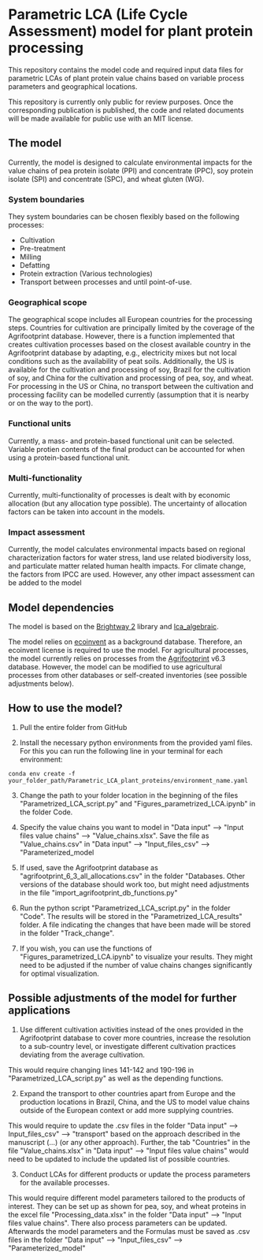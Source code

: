 # Parametric LCA (Life Cycle Assessment) model for plant protein processing

This repository contains the model code and required input data files for parametric LCAs of plant protein value chains based on variable process parameters and geographical locations.

This repository is currently only public for review purposes. Once the corresponding publication is published, the code and related documents will be made available for public use with an MIT license.

## The model

Currently, the model is designed to calculate environmental impacts for the value chains of pea protein isolate (PPI) and concentrate (PPC), soy protein isolate (SPI) and concentrate (SPC), and wheat gluten (WG).

### System boundaries

They system boundaries can be chosen flexibly based on the following processes:
- Cultivation
- Pre-treatment
- Milling
- Defatting
- Protein extraction (Various technologies)
- Transport between processes and until point-of-use.

### Geographical scope

The geographical scope includes all European countries for the processing steps. Countries for cultivation are principally limited by the coverage of the Agrifootprint database. However, there is a function implemented that creates cultivation processes based on the closest available country in the Agrifootprint database by adapting, e.g., electricity mixes but not local conditions such as the availability of peat soils. Additionally, the US is available for the cultivation and processing of soy, Brazil for the cultivation of soy, and China for the cultivation and processing of pea, soy, and wheat. For processing in the US or China, no transport between the cultivation and processing facility can be modelled currently (assumption that it is nearby or on the way to the port).

### Functional units

Currently, a mass- and protein-based functional unit can be selected. Variable protien contents of the final product can be accounted for when using a protein-based functional unit.

### Multi-functionality

Currently, multi-functionality of processes is dealt with by economic allocation (but any allocation type possible). The uncertainty of allocation factors can be taken into account in the models.

### Impact assessment

Currently, the model calculates environmental impacts based on regional characterization factors for water stress, land use related biodiversity loss, and particulate matter related human health impacts. For climate change, the factors from IPCC are used. However, any other impact assessment can be added to the model

## Model dependencies

The model is based on the [Brightway 2](https://github.com/brightway-lca/brightway2) library and [lca_algebraic](https://github.com/oie-mines-paristech/lca_algebraic/).

The model relies on [ecoinvent](https://ecoinvent.org/) as a background database. Therefore, an ecoinvent license is required to use the model. For agricultural processes, the model currently relies on processes from the [Agrifootprint](https://blonksustainability.nl/agri-footprint) v6.3 database. However, the model can be modified to use agricultural processes from other databases or self-created inventories (see possible adjustments below).

## How to use the model?

1. Pull the entire folder from GitHub

2. Install the necessary python environments from the provided yaml files. For this you can run the following line in your terminal for each environment:

`conda env create -f your_folder_path/Parametric_LCA_plant_proteins/environment_name.yaml`

3. Change the path to your folder location in the beginning of the files "Parametrized_LCA_script.py" and "Figures_parametrized_LCA.ipynb" in the folder Code.

4. Specify the value chains you want to model in "Data input" --> "Input files value chains" --> "Value_chains.xlsx". Save the file as "Value_chains.csv" in "Data input" --> "Input_files_csv" --> "Parameterized_model

5. If used, save the Agrifootprint database as "agrifootprint_6_3_all_allocations.csv" in the folder "Databases. Other versions of the database should work too, but might need adjustments in the file "import_agrifootprint_db_functions.py"

6. Run the python script "Parametrized_LCA_script.py" in the folder "Code". The results will be stored in the "Parametrized_LCA_results" folder. A file indicating the changes that have been made will be stored in the folder "Track_change".

7. If you wish, you can use the functions of "Figures_parametrized_LCA.ipynb" to visualize your results. They might need to be adjusted if the number of value chains changes significantly for optimal visualization.

## Possible adjustments of the model for further applications

1. Use different cultivation activities instead of the ones provided in the Agrifootprint database to cover more countries, increase the resolution to a sub-country level, or investigate different cultivation practices deviating from the average cultivation.

This would require changing lines 141-142 and 190-196 in "Parametrized_LCA_script.py" as well as the depending functions.

2. Expand the transport to other countries apart from Europe and the production locations in Brazil, China, and the US to model value chains outside of the European context or add more supplying countries.

This would require to update the .csv files in the folder "Data input" --> Input_files_csv" --> "transport" based on the approach described in the manuscript (...) (or any other approach). Further, the tab "Countries" in the file "Value_chains.xlsx" in "Data input" --> "Input files value chains" would need to be updated to include the updated list of possible countries.

3. Conduct LCAs for different products or update the process parameters for the available processes.

This would require different model parameters tailored to the products of interest. They can be set up as shown for pea, soy, and wheat proteins in the excel file "Processing_data.xlsx" in the folder "Data input" --> "Input files value chains". There also process parameters can be updated. Afterwards the model parameters and the Formulas must be saved as .csv files in the folder "Data input" --> "Input_files_csv" --> "Parameterized_model"